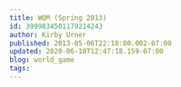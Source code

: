```yaml
---
title: WQM (Spring 2013)
id: 3999834501179214243
author: Kirby Urner
published: 2013-05-06T22:18:00.002-07:00
updated: 2020-06-10T12:47:18.159-07:00
blog: world_game
tags: 
---
```


